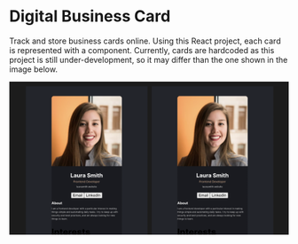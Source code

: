 # Digital Business Card
Track and store business cards online. Using this React project, each card is represented with a component. Currently, cards are hardcoded as this project is still under-development, so it may differ than the one shown in the image below.

![](/images/screenshot.png)
